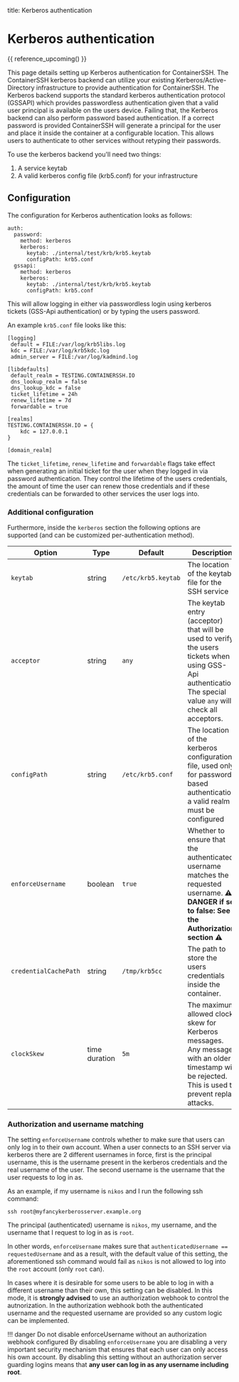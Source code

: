 title: Kerberos authentication

<h1>Kerberos authentication</h1>

{{ reference_upcoming() }}

This page details setting up Kerberos authentication for ContainerSSH. The ContainerSSH kerberos backend can utilize your existing Kerberos/Active-Directory infrastructure to provide authentication for ContainerSSH. The Kerberos backend supports the standard kerberos authentication protocol (GSSAPI) which provides passwordless authentication given that a valid user principal is available on the users device. Failing that, the Kerberos backend can also perform password based authentication. If a correct password is provided ContainerSSH will generate a principal for the user and place it inside the container at a configurable location. This allows users to authenticate to other services without retyping their passwords.

To use the kerberos backend you'll need two things:
 1) A service keytab
 2) A valid kerberos config file (krb5.conf) for your infrastructure

## Configuration 

The configuration for Kerberos authentication looks as follows:

```
auth:
  password:
    method: kerberos
    kerberos:
      keytab: ./internal/test/krb/krb5.keytab
      configPath: krb5.conf
  gssapi:
    method: kerberos
    kerberos:
      keytab: ./internal/test/krb/krb5.keytab
      configPath: krb5.conf
```

This will allow logging in either via passwordless login using kerberos tickets (GSS-Api authentication) or by typing the users password.

An example `krb5.conf` file looks like this:
```
[logging]
 default = FILE:/var/log/krb5libs.log
 kdc = FILE:/var/log/krb5kdc.log
 admin_server = FILE:/var/log/kadmind.log

[libdefaults]
 default_realm = TESTING.CONTAINERSSH.IO
 dns_lookup_realm = false
 dns_lookup_kdc = false
 ticket_lifetime = 24h
 renew_lifetime = 7d
 forwardable = true

[realms]
TESTING.CONTAINERSSH.IO = {
	kdc = 127.0.0.1
}

[domain_realm]

```

The `ticket_lifetime`, `renew_lifetime` and `forwardable` flags take effect when generating an initial ticket for the user when they logged in via password authentication. They control the lifetime of the users credentials, the amount of time the user can renew those credentials and if these credentials can be forwarded to other services the user logs into.

### Additional configuration

Furthermore, inside the `kerberos` section the following options are supported (and can be customized per-authentication method).

| Option | Type | Default | Description |
|--------|------|---------|-------------|
| `keytab` | string | `/etc/krb5.keytab` | The location of the keytab file for the SSH service |
| `acceptor` | string | `any` | The keytab entry (acceptor) that will be used to verify the users tickets when using GSS-Api authentication. The special value `any` will check all acceptors. |
| `configPath` | string | `/etc/krb5.conf` | The location of the kerberos configuration file, used only for password-based authentication, a valid realm must be configured |
| `enforceUsername` | boolean | `true` | Whether to ensure that the authenticated username matches the requested username. **⚠ DANGER if set to false: See the Authorization section ⚠** |
| `credentialCachePath` | string | `/tmp/krb5cc` | The path to store the users credentials inside the container. |
| `clockSkew` | time duration | `5m` | The maximum allowed clock skew for Kerberos messages. Any messages with an older timestamp will be rejected. This is used to prevent replay attacks. |

### Authorization and username matching

The setting `enforceUsername` controls whether to make sure that users can only log in to their own account. When a user connects to an SSH server via kerberos there are 2 different usernames in force, first is the principal username, this is the username present in the kerberos credentials and the real username of the user. The second username is the username that the user requests to log in as.

As an example, if my username is `nikos` and I run the following ssh command:
```
ssh root@myfancykerberosserver.example.org
```
The principal (authenticated) username is `nikos`, my username, and the username that I request to log in as is `root`.

In other words, `enforceUsername` makes sure that `authenticatedUsername == requestedUsername` and as a result, with the default value of this setting, the aforementioned ssh command would fail as `nikos` is not allowed to log into the `root` account (only `root` can).

In cases where it is desirable for some users to be able to log in with a different username than their own, this setting can be disabled. In this mode, it is **strongly advised** to use an authorization webhook to control the autnorization. In the authorization webhook both the authenticated username and the requested username are provided so any custom logic can be implemented.

!!! danger Do not disable enforceUsername without an authorization webhook configured
By disabling `enforceUsername` you are disabling a very important security mechanism that ensures that each user can only access his own account. By disabling this setting without an authorization server guarding logins means that **any user can log in as any username including root**.